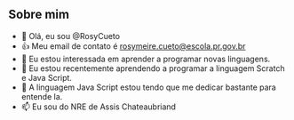## Sobre mim
- 👋 Olá, eu sou  @RosyCueto
- :+1: Meu email de contato é rosymeire.cueto@escola.pr.gov.br
- 👀 Eu estou interessada em aprender a programar novas linguagens.
- 🌱 Eu estou recentemente aprendendo a programar a linguagem Scratch e Java Script.
- 💞️ A linguagem Java Script estou tendo que me dedicar bastante para entende la. 
- 📫 Eu sou do NRE de Assis Chateaubriand


